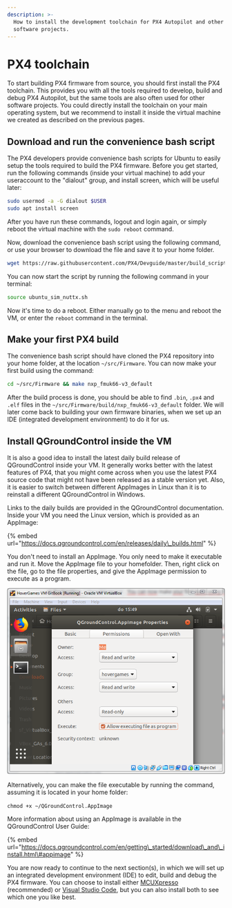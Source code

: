 ```yaml
---
description: >-
  How to install the development toolchain for PX4 Autopilot and other Dronecode
  software projects.
---
```


# PX4 toolchain

To start building PX4 firmware from source, you should first install the PX4 toolchain. This provides you with all the tools required to develop, build and debug PX4 Autopilot, but the same tools are also often used for other software projects. You could directly install the toolchain on your main operating system, but we recommend to install it inside the virtual machine we created as described on the previous pages.

## Download and run the convenience bash script

The PX4 developers provide convenience bash scripts for Ubuntu to easily setup the tools required to build the PX4 firmware. Before you get started, run the following commands \(inside your virtual machine\) to add your useraccount to the "dialout" group, and install screen, which will be useful later:

```bash
sudo usermod -a -G dialout $USER
sudo apt install screen
```

After you have run these commands, logout and login again, or simply reboot the virtual machine with the `sudo reboot` command.

Now, download the convenience bash script using the following command, or use your browser to download the file and save it to your home folder.

```bash
wget https://raw.githubusercontent.com/PX4/Devguide/master/build_scripts/ubuntu_sim_nuttx.sh
```

You can now start the script by running the following command in your terminal:

```bash
source ubuntu_sim_nuttx.sh
```

Now it's time to do a reboot. Either manually go to the menu and reboot the VM, or enter the `reboot` command in the terminal.

## Make your first PX4 build

The convenience bash script should have cloned the PX4 repository into your home folder, at the location `~/src/Firmware`. You can now make your first build using the command:

```bash
cd ~/src/Firmware && make nxp_fmuk66-v3_default
```

After the build process is done, you should be able to find `.bin`, `.px4` and `.elf` files in the `~/src/Firmware/build/nxp_fmuk66-v3_default` folder. We will later come back to building your own firmware binaries, when we set up an IDE \(integrated development environment\) to do it for us.

## Install QGroundControl inside the VM

It is also a good idea to install the latest daily build release of QGroundControl inside your VM. It generally works better with the latest features of PX4, that you might come across when you use the latest PX4 source code that might not have been released as a stable version yet. Also, it is easier to switch between different AppImages in Linux than it is to reinstall a different QGroundControl in Windows.

Links to the daily builds are provided in the QGroundControl documentation. Inside your VM you need the Linux version, which is provided as an AppImage:

{% embed url="https://docs.qgroundcontrol.com/en/releases/daily\_builds.html" %}

You don't need to install an AppImage. You only need to make it executable and run it. Move the AppImage file to your homefolder. Then, right click on the file, go to the file properties, and give the AppImage permission to execute as a program.

![](../../.gitbook/assets/image%20%28137%29.png)

Alternatively, you can make the file executable by running the command, assuming it is located in your home folder:

`chmod +x ~/QGroundControl.AppImage`

More information about using an AppImage is available in the QGroundControl User Guide:

{% embed url="https://docs.qgroundcontrol.com/en/getting\_started/download\_and\_install.html\#appimage" %}

You are now ready to continue to the next section\(s\), in which we will set up an integrated development environment \(IDE\) to edit, build and debug the PX4 firmware. You can choose to install either [MCUXpresso](mcuxpresso.md) \(recommended\) or [Visual Studio Code](mcuxpresso.md), but you can also install both to see which one you like best.



